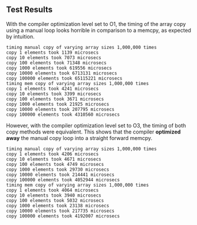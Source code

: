 ## Test Results

With the compiler optimization level set to O1, the timing of the array copy
using a manual loop looks horrible in comparison to a memcpy, as expected
by intuition.

	timing manual copy of varying array sizes 1,000,000 times
	copy 1 elements took 1139 microsecs
	copy 10 elements took 7073 microsecs
	copy 100 elements took 71348 microsecs
	copy 1000 elements took 619556 microsecs
	copy 10000 elements took 6713131 microsecs
	copy 100000 elements took 65115221 microsecs
	timing mem copy of varying array sizes 1,000,000 times
	copy 1 elements took 4241 microsecs
	copy 10 elements took 3399 microsecs
	copy 100 elements took 3671 microsecs
	copy 1000 elements took 21925 microsecs
	copy 10000 elements took 207795 microsecs
	copy 100000 elements took 4310560 microsecs

However, with the compiler optimization level set to O3, the timing of both
copy methods were equivalent.  This shows that the compiler **optimized away**
the manual copy loop into a straight forward memcpy.

	timing manual copy of varying array sizes 1,000,000 times
	copy 1 elements took 4206 microsecs
	copy 10 elements took 4671 microsecs
	copy 100 elements took 4749 microsecs
	copy 1000 elements took 29730 microsecs
	copy 10000 elements took 214441 microsecs
	copy 100000 elements took 4052944 microsecs
	timing mem copy of varying array sizes 1,000,000 times
	copy 1 elements took 4064 microsecs
	copy 10 elements took 3940 microsecs
	copy 100 elements took 5032 microsecs
	copy 1000 elements took 23138 microsecs
	copy 10000 elements took 217735 microsecs
	copy 100000 elements took 4192007 microsecs



